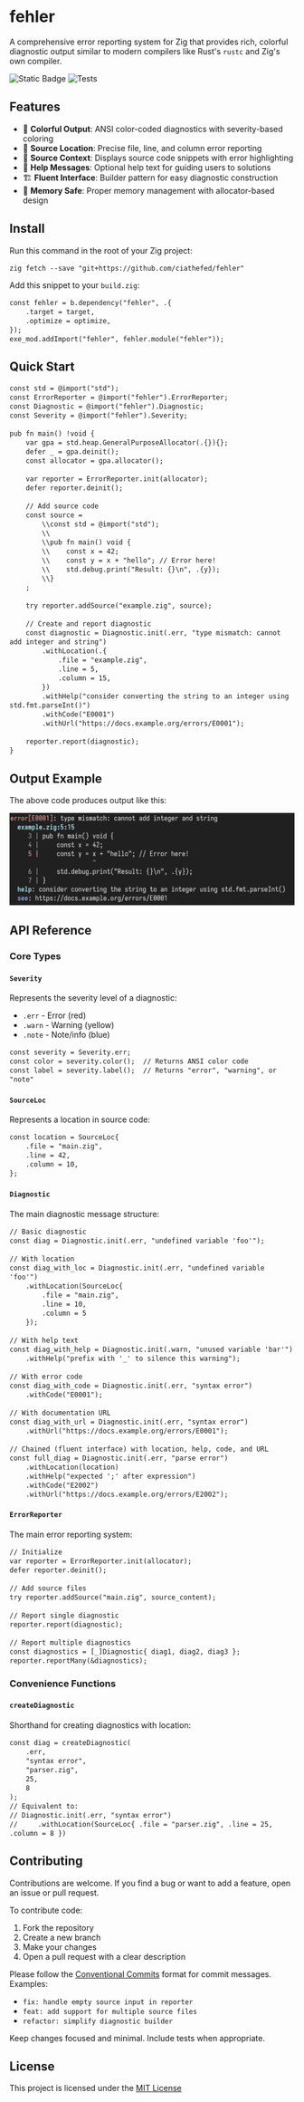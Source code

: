 # fehler

A comprehensive error reporting system for Zig that provides rich, colorful diagnostic output similar to modern compilers like Rust's `rustc` and Zig's own compiler.

![Static Badge](https://img.shields.io/badge/Zig-0.14.1-ec915c?style=flat-square&logo=zig)
![Tests](https://img.shields.io/github/actions/workflow/status/ciathefed/fehler/zig.yml?label=Tests%20%F0%9F%A7%AA&style=flat-square)

## Features

- 🎨 **Colorful Output**: ANSI color-coded diagnostics with severity-based coloring
- 📍 **Source Location**: Precise file, line, and column error reporting
- 📝 **Source Context**: Displays source code snippets with error highlighting
- 🔧 **Help Messages**: Optional help text for guiding users to solutions
- 🏗️ **Fluent Interface**: Builder pattern for easy diagnostic construction
- 🧠 **Memory Safe**: Proper memory management with allocator-based design

## Install

Run this command in the root of your Zig project:

```shell
zig fetch --save "git+https://github.com/ciathefed/fehler"
```

Add this snippet to your `build.zig`:

```zig
const fehler = b.dependency("fehler", .{
    .target = target,
    .optimize = optimize,
});
exe_mod.addImport("fehler", fehler.module("fehler"));
```

## Quick Start

```zig
const std = @import("std");
const ErrorReporter = @import("fehler").ErrorReporter;
const Diagnostic = @import("fehler").Diagnostic;
const Severity = @import("fehler").Severity;

pub fn main() !void {
    var gpa = std.heap.GeneralPurposeAllocator(.{}){};
    defer _ = gpa.deinit();
    const allocator = gpa.allocator();

    var reporter = ErrorReporter.init(allocator);
    defer reporter.deinit();

    // Add source code
    const source =
        \\const std = @import("std");
        \\
        \\pub fn main() void {
        \\    const x = 42;
        \\    const y = x + "hello"; // Error here!
        \\    std.debug.print("Result: {}\n", .{y});
        \\}
    ;

    try reporter.addSource("example.zig", source);

    // Create and report diagnostic
    const diagnostic = Diagnostic.init(.err, "type mismatch: cannot add integer and string")
        .withLocation(.{
            .file = "example.zig",
            .line = 5,
            .column = 15,
        })
        .withHelp("consider converting the string to an integer using std.fmt.parseInt()")
        .withCode("E0001")
        .withUrl("https://docs.example.org/errors/E0001");

    reporter.report(diagnostic);
}
```

## Output Example

The above code produces output like this:

<img src="./assets/example.png" onerror="this.src='https://raw.githubusercontent.com/ciathefed/fehler/main/assets/example.png'" alt="Example">

## API Reference

### Core Types

#### `Severity`
Represents the severity level of a diagnostic:
- `.err` - Error (red)
- `.warn` - Warning (yellow)
- `.note` - Note/info (blue)

```zig
const severity = Severity.err;
const color = severity.color();  // Returns ANSI color code
const label = severity.label();  // Returns "error", "warning", or "note"
```

#### `SourceLoc`
Represents a location in source code:

```zig
const location = SourceLoc{
    .file = "main.zig",
    .line = 42,
    .column = 10,
};
```

#### `Diagnostic`
The main diagnostic message structure:

```zig
// Basic diagnostic
const diag = Diagnostic.init(.err, "undefined variable 'foo'");

// With location
const diag_with_loc = Diagnostic.init(.err, "undefined variable 'foo'")
    .withLocation(SourceLoc{
        .file = "main.zig",
        .line = 10,
        .column = 5
    });

// With help text
const diag_with_help = Diagnostic.init(.warn, "unused variable 'bar'")
    .withHelp("prefix with '_' to silence this warning");

// With error code
const diag_with_code = Diagnostic.init(.err, "syntax error")
    .withCode("E0001");

// With documentation URL
const diag_with_url = Diagnostic.init(.err, "syntax error")
    .withUrl("https://docs.example.org/errors/E0001");

// Chained (fluent interface) with location, help, code, and URL
const full_diag = Diagnostic.init(.err, "parse error")
    .withLocation(location)
    .withHelp("expected ';' after expression")
    .withCode("E2002")
    .withUrl("https://docs.example.org/errors/E2002");

```

#### `ErrorReporter`
The main error reporting system:

```zig
// Initialize
var reporter = ErrorReporter.init(allocator);
defer reporter.deinit();

// Add source files
try reporter.addSource("main.zig", source_content);

// Report single diagnostic
reporter.report(diagnostic);

// Report multiple diagnostics
const diagnostics = [_]Diagnostic{ diag1, diag2, diag3 };
reporter.reportMany(&diagnostics);
```

### Convenience Functions

#### `createDiagnostic`
Shorthand for creating diagnostics with location:

```zig
const diag = createDiagnostic(
    .err,
    "syntax error",
    "parser.zig",
    25,
    8
);
// Equivalent to:
// Diagnostic.init(.err, "syntax error")
//     .withLocation(SourceLoc{ .file = "parser.zig", .line = 25, .column = 8 })
```

## Contributing

Contributions are welcome. If you find a bug or want to add a feature, open an issue or pull request.

To contribute code:

1. Fork the repository
2. Create a new branch
3. Make your changes
4. Open a pull request with a clear description

Please follow the [Conventional Commits](https://www.conventionalcommits.org/) format for commit messages. Examples:

- `fix: handle empty source input in reporter`
- `feat: add support for multiple source files`
- `refactor: simplify diagnostic builder`

Keep changes focused and minimal. Include tests when appropriate.

## License

This project is licensed under the [MIT License](./LICENSE)
